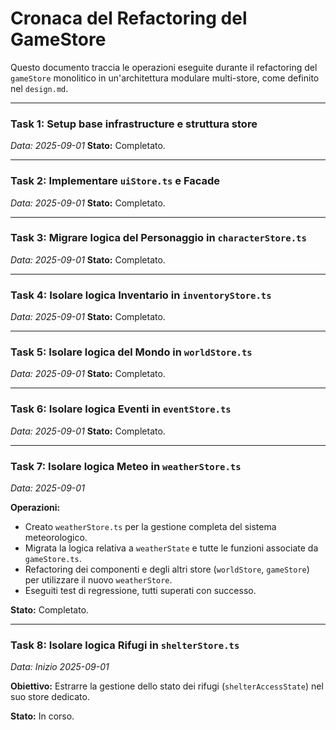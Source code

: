 # Cronaca del Refactoring del GameStore

Questo documento traccia le operazioni eseguite durante il refactoring del `gameStore` monolitico in un'architettura modulare multi-store, come definito nel `design.md`.

---

### **Task 1: Setup base infrastructure e struttura store**
*Data: 2025-09-01*
**Stato:** Completato.

---

### **Task 2: Implementare `uiStore.ts` e Facade**
*Data: 2025-09-01*
**Stato:** Completato.

---

### **Task 3: Migrare logica del Personaggio in `characterStore.ts`**
*Data: 2025-09-01*
**Stato:** Completato.

---

### **Task 4: Isolare logica Inventario in `inventoryStore.ts`**
*Data: 2025-09-01*
**Stato:** Completato.

---

### **Task 5: Isolare logica del Mondo in `worldStore.ts`**
*Data: 2025-09-01*
**Stato:** Completato.

---

### **Task 6: Isolare logica Eventi in `eventStore.ts`**
*Data: 2025-09-01*
**Stato:** Completato.

---

### **Task 7: Isolare logica Meteo in `weatherStore.ts`**
*Data: 2025-09-01*

**Operazioni:**
- Creato `weatherStore.ts` per la gestione completa del sistema meteorologico.
- Migrata la logica relativa a `weatherState` e tutte le funzioni associate da `gameStore.ts`.
- Refactoring dei componenti e degli altri store (`worldStore`, `gameStore`) per utilizzare il nuovo `weatherStore`.
- Eseguiti test di regressione, tutti superati con successo.

**Stato:** Completato.

---

### **Task 8: Isolare logica Rifugi in `shelterStore.ts`**
*Data: Inizio 2025-09-01*

**Obiettivo:** Estrarre la gestione dello stato dei rifugi (`shelterAccessState`) nel suo store dedicato.

**Stato:** In corso.
